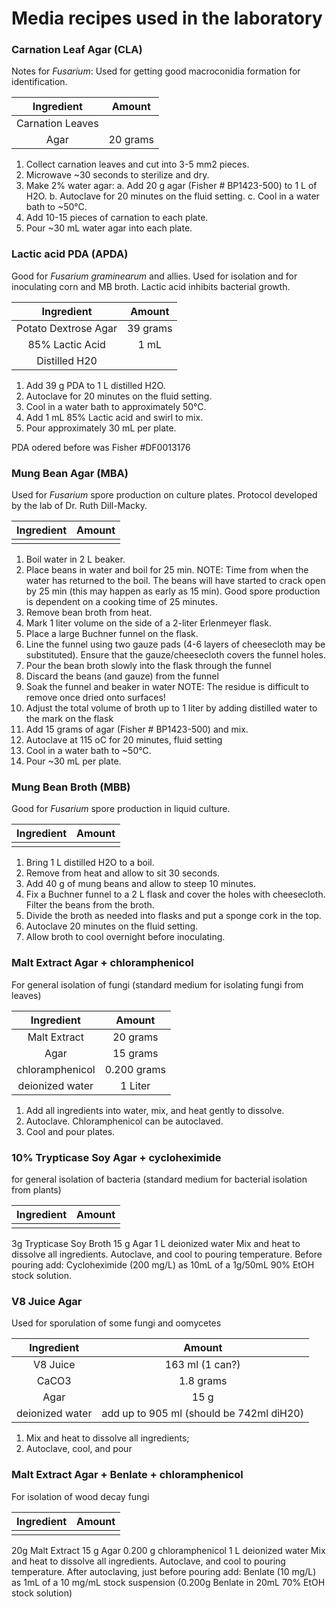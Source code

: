 # Media recipes used in the laboratory

### Carnation Leaf Agar (CLA)

Notes for _Fusarium_: Used for getting good macroconidia formation for identification.

| Ingredient | Amount |
|:----------------:|:-----------------:|
| Carnation Leaves | |
| Agar | 20 grams |

1.  Collect carnation leaves and cut into 3-5 mm2 pieces.
2.  Microwave ~30 seconds to sterilize and dry.
3.  Make 2% water agar:
a.  Add 20 g agar (Fisher # BP1423-500) to 1 L of H2O.
b.  Autoclave for 20 minutes on the fluid setting.
c.  Cool in a water bath to ~50°C.
4.  Add 10-15 pieces of carnation to each plate.
5.  Pour ~30 mL water agar into each plate.

### Lactic acid PDA (APDA)

Good for _Fusarium graminearum_ and allies. Used for isolation and for inoculating corn and MB broth.  Lactic acid inhibits bacterial growth.

| Ingredient | Amount |
|:----------------:|:-----------------:|
| Potato Dextrose Agar | 39 grams |
| 85% Lactic Acid | 1 mL |
| Distilled H20 | |

1.  Add 39 g PDA to 1 L distilled H2O.
2.  Autoclave for 20 minutes on the fluid setting.
3.  Cool in a water bath to approximately 50°C.
4.  Add 1 mL 85% Lactic acid and swirl to mix.
5.  Pour approximately 30 mL per plate.

PDA odered before was Fisher #DF0013176

### Mung Bean Agar (MBA)

Used for _Fusarium_ spore production on culture plates.  Protocol developed by the lab of Dr. Ruth Dill-Macky.

| Ingredient | Amount |
|:----------------:|:-----------------:|
| | |

1.  Boil water in 2 L beaker.
2.  Place beans in water and boil for 25 min.
NOTE:  Time from when the water has returned to the boil.  The beans will have started to crack open by 25 min (this may happen as early as 15 min).  Good spore production is dependent on a cooking time of 25 minutes.
3.  Remove bean broth from heat.
4.  Mark 1 liter volume on the side of a 2-liter Erlenmeyer flask.
5.  Place a large Buchner funnel on the flask.
6.  Line the funnel using two gauze pads (4-6 layers of cheesecloth may be substituted). Ensure that the gauze/cheesecloth covers the funnel holes.
7.  Pour the bean broth slowly into the flask through the funnel
8.  Discard the beans (and gauze) from the funnel
9.  Soak the funnel and beaker in water
NOTE:  The residue is difficult to remove once dried onto surfaces!
10. Adjust the total volume of broth up to 1 liter by adding distilled water to the mark on the flask
11. Add 15 grams of agar (Fisher # BP1423-500) and mix.
12. Autoclave at 115 oC for 20 minutes, fluid setting
13. Cool in a water bath to ~50°C.
14. Pour ~30 mL per plate.

### Mung Bean Broth (MBB)

Good for _Fusarium_ spore production in liquid culture.

| Ingredient | Amount |
|:----------------:|:-----------------:|
| | |

1.  Bring 1 L distilled H2O to a boil.
2.  Remove from heat and allow to sit 30 seconds.
3.  Add 40 g of mung beans and allow to steep 10 minutes.
4.  Fix a Buchner funnel to a 2 L flask and cover the holes with cheesecloth.  Filter the beans from the broth.
5.  Divide the broth as needed into flasks and put a sponge cork in the top.
6.  Autoclave 20 minutes on the fluid setting.
7.  Allow broth to cool overnight before inoculating.

### Malt Extract Agar + chloramphenicol

For general isolation of fungi (standard medium for isolating fungi from leaves)

| Ingredient | Amount |
|:----------------:|:-----------------:|
| Malt Extract | 20 grams |
| Agar | 15 grams |
| chloramphenicol | 0.200 grams |
| deionized water | 1 Liter |

1. Add all ingredients into water, mix, and heat gently to dissolve.
2. Autoclave. Chloramphenicol can be autoclaved.
3. Cool and pour plates.

### 10% Trypticase Soy Agar + cycloheximide

for general isolation of bacteria (standard medium for bacterial isolation from plants)

| Ingredient | Amount |
|:----------------:|:-----------------:|
| | |

3g Trypticase Soy Broth
15 g Agar
1 L deionized water Mix and heat to dissolve all ingredients.
Autoclave, and cool to pouring temperature. Before pouring add:
Cycloheximide (200 mg/L) as
10mL of a 1g/50mL 90% EtOH stock solution.

### V8 Juice Agar

Used for sporulation of some fungi and oomycetes

| Ingredient | Amount |
|:----------------:|:-----------------:|
| V8 Juice | 163 ml (1 can?) |
| CaCO3 | 1.8 grams |
| Agar | 15 g |
| deionized water | add up to 905 ml (should be 742ml diH20) |

1. Mix and heat to dissolve all ingredients;
2. Autoclave, cool, and pour

### Malt Extract Agar + Benlate + chloramphenicol

For isolation of wood decay fungi

| Ingredient | Amount |
|:----------------:|:-----------------:|
| | |

20g Malt Extract
15 g Agar
0.200 g chloramphenicol
1 L deionized water Mix and heat to dissolve all ingredients.
Autoclave, and cool to pouring temperature. After autoclaving, just before pouring add:
Benlate (10 mg/L) as 1mL of a 10 mg/mL stock suspension
(0.200g Benlate in 20mL 70% EtOH stock solution)
